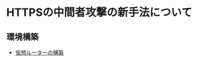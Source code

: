 # HTTPSの中間者攻撃の新手法について

## 環境構築
* [仮想ルーターの構築](https://github.com/KeiTaylor0606/https-mitm/blob/main/BuiltEnvironment/Virtual_Router.md)